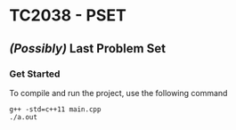 # TC2038 - PSET
## _(Possibly)_ Last Problem Set

### Get Started

To compile and run the project, use the following command 

```
g++ -std=c++11 main.cpp
./a.out
```
